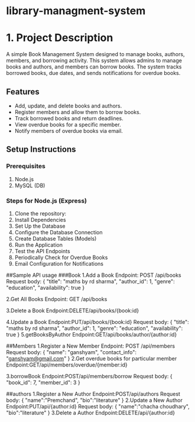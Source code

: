 # library-managment-system


# 1. Project Description

A simple Book Management System designed to manage books, authors, members, and borrowing activity. This system allows admins to manage books and authors, and members can borrow books. The system tracks borrowed books, due dates, and sends notifications for overdue books.

## Features
- Add, update, and delete books and authors.
- Register members and allow them to borrow books.
- Track borrowed books and return deadlines.
- View overdue books for a specific member.
- Notify members of overdue books via email.

## Setup Instructions

### Prerequisites
1. Node.js 
2. MySQL (DB)

### Steps for Node.js (Express)

1. Clone the repository:
2. Install Dependencies
3. Set Up the Database
4. Configure the Database Connection
5. Create Database Tables (Models)
6. Run the Application
7. Test the API Endpoints
8. Periodically Check for Overdue Books
9.  Email Configuration for Notifications

##Sample API usage
###Book
1.Add a Book 
Endpoint: POST /api/books
Request body:
{
  "title": "maths by rd sharma",
  "author_id": 1,
  "genre": "education",
  "availability": true
}

2.Get All Books 
Endpoint: GET /api/books

3.Delete a Book
Endpoint:DELETE/api/books/{book:id}

4.Update a Book
Endpoint:PUT/api/books/{book:id}
Request body:
{
  "title": "maths by rd sharma",
  "author_id": 1,
  "genre": "education",
  "availability": true
}
5.getBooksByAuthor
Endpoint:GET/api/books/author/{author:id}


##Members
1.Register a New Member
Endpoint: POST /api/members
Request body:
{
  "name": "ganshyam",
  "contact_info": "ganshyam@gmail.com"
}
2.Get overdue books for particular member
Endpoint:GET/api/members/overdue/{member:id}

3.borrowBook
   Endpoint:POST/api/members/borrow
  Request body:
  {
  "book_id": 7,
  "member_id": 3
}

##authors
1.Register a New Author
Endpoint:POST/api/authors
Request body:
{
    "name":"Premchand",
     "bio":"literature"
}
2.Update a New Author
Endpoint:PUT/api/{author:id}
Request body:
{
    "name":"chacha choudhary",
     "bio":"literature"
}
3.Delete a Author
Endpoint:DELETE/api/{author:id}

